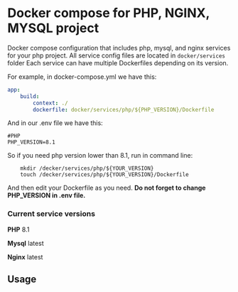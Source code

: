 # Docker compose for PHP, NGINX, MYSQL project

Docker compose configuration that includes php, mysql, and nginx services for your php project. 
All service config files are located in `docker/services` folder
Each service can have multiple Dockerfiles depending on its version.

For example, in docker-compose.yml we have this:
``` yaml 
app:
    build:
        context: ./
        dockerfile: docker/services/php/${PHP_VERSION}/Dockerfile
```
And in our .env file we have this:
```dotenv
#PHP
PHP_VERSION=8.1
```
So if you need php version lower than 8.1, run in command line:
```shell
    mkdir /decker/services/php/${YOUR_VERSION}
    touch /decker/services/php/${YOUR_VERSION}/Dockerfile
```
And then edit your Dockerfile as you need. **Do not forget to change PHP_VERSION in .env file.**


### Current service versions

**PHP** 8.1

**Mysql** latest

**Nginx** latest

## Usage
